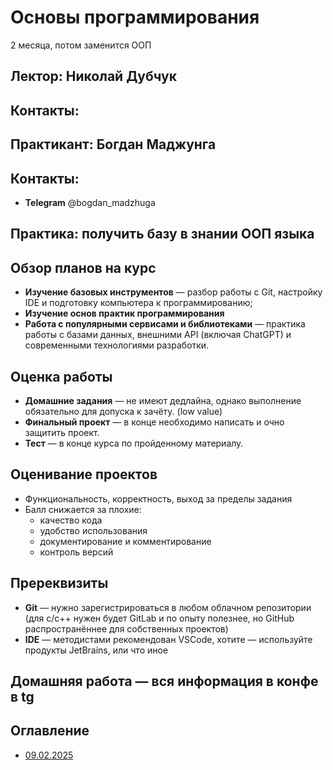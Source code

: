 # Основы программирования
2 месяца, потом заменится ООП

## Лектор: Николай Дубчук
## Контакты:

## Практикант: Богдан Маджунга
## Контакты:
* **Telegram** @bogdan_madzhuga

## Практика: получить базу в знании ООП языка

## Обзор планов на курс
* **Изучение базовых инструментов** — разбор работы с Git, настройку IDE и подготовку компьютера к программированию;
* **Изучение основ практик программирования**
* **Работа с популярными сервисами и библиотеками** — практика работы с базами данных, внешними API (включая ChatGPT) и современными технологиями разработки.

## Оценка работы
* **Домашние задания** — не имеют дедлайна, однако выполнение обязательно для допуска к зачёту. (low value)
* **Финальный проект** — в конце необходимо написать и очно защитить проект.
* **Тест** — в конце курса по пройденному материалу.

## Оценивание проектов
- Функциональность, корректность, выход за пределы задания
- Балл снижается за плохие:
   - качество кода
   - удобство использования
   - документирование и комментирование
   - контроль версий

## Пререквизиты
* **Git** — нужно зарегистрироваться в любом облачном репозитории (для c/c++ нужен будет GitLab и по опыту полезнее, но GitHub распространённее для собственных проектов)
* **IDE** — методистами рекомендован VSCode, хотите — используйте продукты JetBrains, или что иное

## Домашняя работа — вся информация в конфе в tg

## Оглавление
- [09.02.2025](./09.02.2025-Лекция%20первая.md)